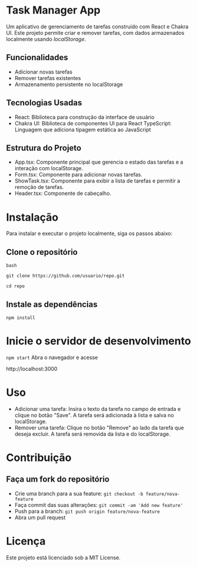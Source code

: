 # Task Manager App

Um aplicativo de gerenciamento de tarefas construído com React e Chakra UI. Este projeto permite criar e remover tarefas, com dados armazenados localmente usando _localStorage_.

## Funcionalidades

- Adicionar novas tarefas
- Remover tarefas existentes
- Armazenamento persistente no localStorage

## Tecnologias Usadas

- React: Biblioteca para construção da interface de usuário
- Chakra UI: Biblioteca de componentes UI para React
  TypeScript: Linguagem que adiciona tipagem estática ao JavaScript

## Estrutura do Projeto

- App.tsx: Componente principal que gerencia o estado das tarefas e a interação com localStorage.
- Form.tsx: Componente para adicionar novas tarefas.
- ShowTask.tsx: Componente para exibir a lista de tarefas e permitir a remoção de tarefas.
- Header.tsx: Componente de cabeçalho.

# Instalação

Para instalar e executar o projeto localmente, siga os passos abaixo:

## Clone o repositório

`bash`

`git clone https://github.com/usuario/repo.git`

`cd repo`

## Instale as dependências

`npm install`

# Inicie o servidor de desenvolvimento

`npm start`
Abra o navegador e acesse

http://localhost:3000

# Uso

- Adicionar uma tarefa: Insira o texto da tarefa no campo de entrada e clique no botão "Save". A tarefa será adicionada à lista e salva no localStorage.
- Remover uma tarefa: Clique no botão "Remove" ao lado da tarefa que deseja excluir. A tarefa será removida da lista e do localStorage.

# Contribuição

## Faça um fork do repositório
- Crie uma branch para a sua feature: `git checkout -b feature/nova-feature`
- Faça commit das suas alterações: `git commit -am 'Add new feature'`
- Push para a branch: `git push origin feature/nova-feature`
- Abra um pull request
# Licença
Este projeto está licenciado sob a MIT License.
